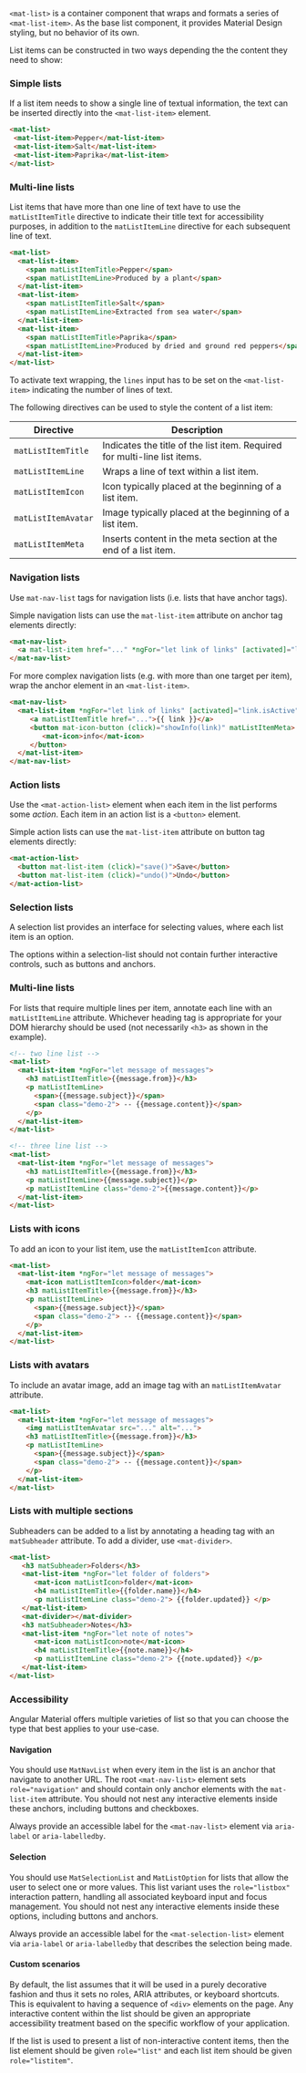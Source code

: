 `<mat-list>` is a container component that wraps and formats a series of `<mat-list-item>`. As the
base list component, it provides Material Design styling, but no behavior of its own.

<!-- example(list-overview) -->

List items can be constructed in two ways depending the the content they need to show:

### Simple lists

If a list item needs to show a single line of textual information, the text can be inserted
directly into the `<mat-list-item>` element.

```html
<mat-list>
 <mat-list-item>Pepper</mat-list-item>
 <mat-list-item>Salt</mat-list-item>
 <mat-list-item>Paprika</mat-list-item>
</mat-list>
```

### Multi-line lists

List items that have more than one line of text have to use the `matListItemTitle` directive to
indicate their title text for accessibility purposes, in addition to the `matListItemLine` directive
for each subsequent line of text.

```html
<mat-list>
  <mat-list-item>
    <span matListItemTitle>Pepper</span>
    <span matListItemLine>Produced by a plant</span>
  </mat-list-item>
  <mat-list-item>
    <span matListItemTitle>Salt</span>
    <span matListItemLine>Extracted from sea water</span>
  </mat-list-item>
  <mat-list-item>
    <span matListItemTitle>Paprika</span>
    <span matListItemLine>Produced by dried and ground red peppers</span>
  </mat-list-item>
</mat-list>
```

To activate text wrapping, the `lines` input has to be set on the `<mat-list-item>` indicating the
number of lines of text.

The following directives can be used to style the content of a list item:

| Directive           | Description                                                                |
|---------------------|----------------------------------------------------------------------------|
| `matListItemTitle`  | Indicates the title of the list item. Required for multi-line list items.  |
| `matListItemLine`   | Wraps a line of text within a list item.                                   |
| `matListItemIcon`   | Icon typically placed at the beginning of a list item.                     |
| `matListItemAvatar` | Image typically placed at the beginning of a list item.                    |
| `matListItemMeta`   | Inserts content in the meta section at the end of a list item.             |

### Navigation lists

Use `mat-nav-list` tags for navigation lists (i.e. lists that have anchor tags).

Simple navigation lists can use the `mat-list-item` attribute on anchor tag elements directly:

```html
<mat-nav-list>
  <a mat-list-item href="..." *ngFor="let link of links" [activated]="link.isActive">{{ link }}</a>
</mat-nav-list>
```

For more complex navigation lists (e.g. with more than one target per item), wrap the anchor
element in an `<mat-list-item>`.

```html
<mat-nav-list>
  <mat-list-item *ngFor="let link of links" [activated]="link.isActive">
     <a matListItemTitle href="...">{{ link }}</a>
     <button mat-icon-button (click)="showInfo(link)" matListItemMeta>
        <mat-icon>info</mat-icon>
     </button>
  </mat-list-item>
</mat-nav-list>
```

### Action lists

Use the `<mat-action-list>` element when each item in the list performs some _action_. Each item
in an action list is a `<button>` element.

Simple action lists can use the `mat-list-item` attribute on button tag elements directly:

```html
<mat-action-list>
  <button mat-list-item (click)="save()">Save</button>
  <button mat-list-item (click)="undo()">Undo</button>
</mat-action-list>
```

### Selection lists
A selection list provides an interface for selecting values, where each list item is an option.

<!-- example(list-selection) -->

The options within a selection-list should not contain further interactive controls, such
as buttons and anchors.


### Multi-line lists
For lists that require multiple lines per item, annotate each line with an `matListItemLine`
attribute. Whichever heading tag is appropriate for your DOM hierarchy should be used
(not necessarily `<h3>` as shown in the example).

```html
<!-- two line list -->
<mat-list>
  <mat-list-item *ngFor="let message of messages">
    <h3 matListItemTitle>{{message.from}}</h3>
    <p matListItemLine>
      <span>{{message.subject}}</span>
      <span class="demo-2"> -- {{message.content}}</span>
    </p>
  </mat-list-item>
</mat-list>

<!-- three line list -->
<mat-list>
  <mat-list-item *ngFor="let message of messages">
    <h3 matListItemTitle>{{message.from}}</h3>
    <p matListItemLine>{{message.subject}}</p>
    <p matListItemLine class="demo-2">{{message.content}}</p>
  </mat-list-item>
</mat-list>
```

### Lists with icons

To add an icon to your list item, use the `matListItemIcon` attribute.


```html
<mat-list>
  <mat-list-item *ngFor="let message of messages">
    <mat-icon matListItemIcon>folder</mat-icon>
    <h3 matListItemTitle>{{message.from}}</h3>
    <p matListItemLine>
      <span>{{message.subject}}</span>
      <span class="demo-2"> -- {{message.content}}</span>
    </p>
  </mat-list-item>
</mat-list>
```

### Lists with avatars

To include an avatar image, add an image tag with an `matListItemAvatar` attribute.

```html
<mat-list>
  <mat-list-item *ngFor="let message of messages">
    <img matListItemAvatar src="..." alt="...">
    <h3 matListItemTitle>{{message.from}}</h3>
    <p matListItemLine>
      <span>{{message.subject}}</span>
      <span class="demo-2"> -- {{message.content}}</span>
    </p>
  </mat-list-item>
</mat-list>
```

### Lists with multiple sections

Subheaders can be added to a list by annotating a heading tag with an `matSubheader` attribute.
To add a divider, use `<mat-divider>`.

```html
<mat-list>
   <h3 matSubheader>Folders</h3>
   <mat-list-item *ngFor="let folder of folders">
      <mat-icon matListIcon>folder</mat-icon>
      <h4 matListItemTitle>{{folder.name}}</h4>
      <p matListItemLine class="demo-2"> {{folder.updated}} </p>
   </mat-list-item>
   <mat-divider></mat-divider>
   <h3 matSubheader>Notes</h3>
   <mat-list-item *ngFor="let note of notes">
      <mat-icon matListIcon>note</mat-icon>
      <h4 matListItemTitle>{{note.name}}</h4>
      <p matListItemLine class="demo-2"> {{note.updated}} </p>
   </mat-list-item>
</mat-list>
```

### Accessibility

Angular Material offers multiple varieties of list so that you can choose the type that best applies
to your use-case.

#### Navigation

You should use `MatNavList` when every item in the list is an anchor that navigate to another URL.
The root `<mat-nav-list>` element sets `role="navigation"` and should contain only anchor elements
with the `mat-list-item` attribute. You should not nest any interactive elements inside these
anchors, including buttons and checkboxes.

Always provide an accessible label for the `<mat-nav-list>` element via `aria-label` or
`aria-labelledby`.

#### Selection

You should use `MatSelectionList` and `MatListOption` for lists that allow the user to select one
or more values. This list variant uses the `role="listbox"` interaction pattern, handling all
associated keyboard input and focus management. You should not nest any interactive elements inside
these options, including buttons and anchors.

Always provide an accessible label for the `<mat-selection-list>` element via `aria-label` or
`aria-labelledby` that describes the selection being made.

#### Custom scenarios

By default, the list assumes that it will be used in a purely decorative fashion and thus it sets no
roles, ARIA attributes, or keyboard shortcuts. This is equivalent to having a sequence of `<div>`
elements on the page. Any interactive content within the list should be given an appropriate
accessibility treatment based on the specific workflow of your application.

If the list is used to present a list of non-interactive content items, then the list element should
be given `role="list"` and each list item should be given `role="listitem"`.
